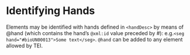# Identifying Hands

Elements may be identified with hands defined in `<handDesc>` by means of @hand (which contains the hand’s `@xml:id` value preceded by #): e.g.`<seg hand="#bioUN00013">Some text</seg>`. `@hand` can be added to any element allowed by TEI.